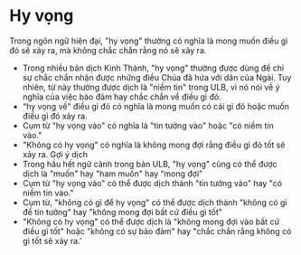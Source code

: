 # Hy vọng

Trong ngôn ngữ hiện đại, "hy vọng" thường có nghĩa là mong muốn điều gì đó sẽ xảy ra, mà không chắc chắn rằng nó sẽ xảy ra.
- Trong nhiều bản dịch Kinh Thánh, "hy vọng" thường được dùng để chỉ sự chắc chắn nhận được những điều Chúa đã hứa với dân của Ngài. Tuy nhiên, từ này thường được dịch là "niềm tin" trong ULB, vì nó nói về ý nghĩa của việc bảo đảm hay chắc chắn về điều gì đó.
- “hy vọng về" điều gì đó có nghĩa là mong muốn có cái gì đó hoặc muốn điều gì đó xảy ra.
- Cụm từ "hy vọng vào" có nghĩa là "tin tưởng vào" hoặc "có niềm tin vào."
- "Không có hy vọng" có nghĩa là không mong đợi rằng điều gì đó tốt sẽ xảy ra.
Gợi ý dịch
- Trong hầu hết ngữ cảnh trong bản ULB, "hy vọng" cũng có thể được dịch là "muốn" hay "ham muốn" hay “mong đợi”
- Cụm từ "hy vọng váo" có thể được dịch thành "tin tưởng vào" hay "có niềm tin vào."
- Cụm từ, "không có gì để hy vọng" có thể được dịch thành "không có gì để tin tưởng" hay "không mong đợi bất cứ điều gì tốt"
- "Không có hy vọng" có thể được dịch là "không mong đợi vào bất cứ điều gì tốt" hoặc "không có sự bảo đảm" hay "chắc chắn rằng không có gì tốt sẽ xảy ra.’

